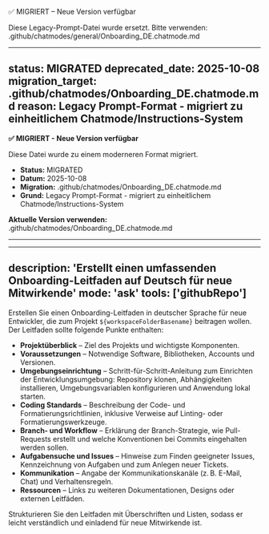 ✅ MIGRIERT – Neue Version verfügbar

Diese Legacy-Prompt-Datei wurde ersetzt.
Bitte verwenden: .github/chatmodes/general/Onboarding_DE.chatmode.md

---
status: MIGRATED
deprecated_date: 2025-10-08
migration_target: .github/chatmodes/Onboarding_DE.chatmode.md
reason: Legacy Prompt-Format - migriert zu einheitlichem Chatmode/Instructions-System
---

**✅ MIGRIERT - Neue Version verfügbar**

Diese Datei wurde zu einem moderneren Format migriert.

- **Status:** MIGRATED
- **Datum:** 2025-10-08
- **Migration:** .github/chatmodes/Onboarding_DE.chatmode.md
- **Grund:** Legacy Prompt-Format - migriert zu einheitlichem Chatmode/Instructions-System

**Aktuelle Version verwenden:** .github/chatmodes/Onboarding_DE.chatmode.md

---

---
description: 'Erstellt einen umfassenden Onboarding-Leitfaden auf Deutsch für neue Mitwirkende'
mode: 'ask'
tools: ['githubRepo']
---

Erstellen Sie einen Onboarding-Leitfaden in deutscher Sprache für neue Entwickler, die zum Projekt `${workspaceFolderBasename}` beitragen wollen. Der Leitfaden sollte folgende Punkte enthalten:

* **Projektüberblick** – Ziel des Projekts und wichtigste Komponenten.
* **Voraussetzungen** – Notwendige Software, Bibliotheken, Accounts und Versionen.
* **Umgebungseinrichtung** – Schritt-für-Schritt-Anleitung zum Einrichten der Entwicklungsumgebung: Repository klonen, Abhängigkeiten installieren, Umgebungsvariablen konfigurieren und Anwendung lokal starten.
* **Coding Standards** – Beschreibung der Code- und Formatierungsrichtlinien, inklusive Verweise auf Linting- oder Formatierungswerkzeuge.
* **Branch- und Workflow** – Erklärung der Branch-Strategie, wie Pull-Requests erstellt und welche Konventionen bei Commits eingehalten werden sollen.
* **Aufgabensuche und Issues** – Hinweise zum Finden geeigneter Issues, Kennzeichnung von Aufgaben und zum Anlegen neuer Tickets.
* **Kommunikation** – Angabe der Kommunikationskanäle (z. B. E-Mail, Chat) und Verhaltensregeln.
* **Ressourcen** – Links zu weiteren Dokumentationen, Designs oder externen Leitfäden.

Strukturieren Sie den Leitfaden mit Überschriften und Listen, sodass er leicht verständlich und einladend für neue Mitwirkende ist.